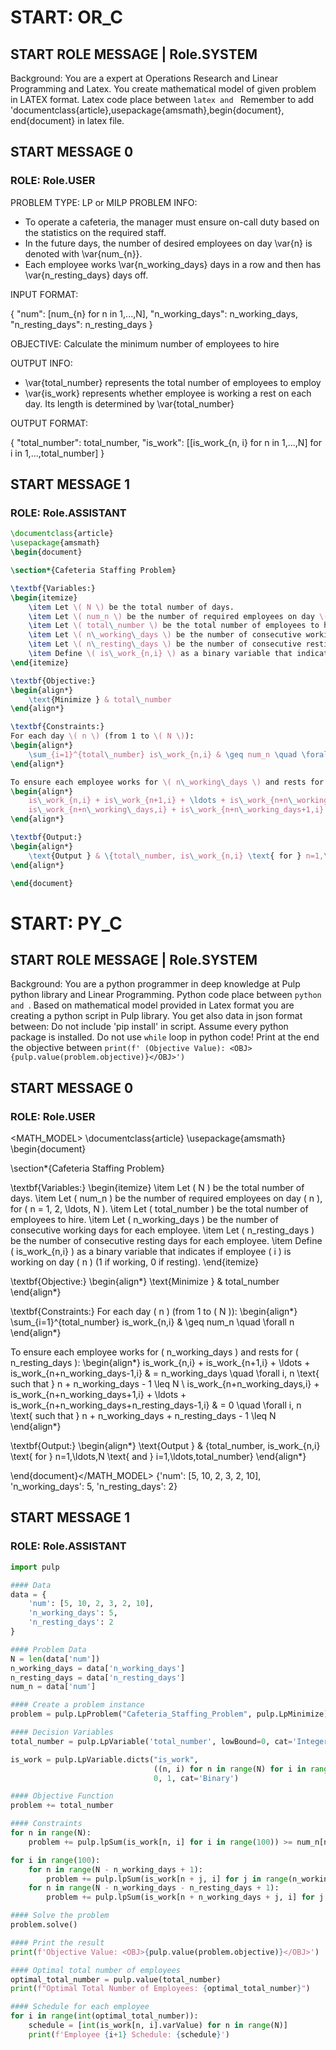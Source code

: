 # START: OR_C 
## START ROLE MESSAGE | Role.SYSTEM 
Background: You are a expert at Operations Research and Linear Programming and Latex. You create mathematical model of given problem in LATEX format. Latex code place between ```latex and ``` Remember to add 'documentclass{article},usepackage{amsmath},begin{document}, end{document} in latex file. 
## START MESSAGE 0 
### ROLE: Role.USER
<DESCRIPTION>
PROBLEM TYPE: LP or MILP
PROBLEM INFO:

- To operate a cafeteria, the manager must ensure on-call duty based on the statistics on the required staff. 
- In the future days, the number of desired employees on day \var{n} is denoted with \var{num_{n}}.
- Each employee works \var{n_working_days} days in a row and then has \var{n_resting_days} days off.

INPUT FORMAT:

{
	"num": [num_{n} for n in 1,...,N],
	"n_working_days": n_working_days,
	"n_resting_days": n_resting_days
}


OBJECTIVE: Calculate the minimum number of employees to hire

OUTPUT INFO:

- \var{total_number} represents the total number of employees to employ
- \var{is_work} represents whether employee is working a rest on each day. Its length is determined by \var{total_number}

OUTPUT FORMAT:

{
	"total_number": total_number,
	"is_work": [[is_work_{n, i} for n in 1,...,N] for i in 1,...,total_number]
}
</DESCRIPTION>


## START MESSAGE 1 
### ROLE: Role.ASSISTANT
```latex
\documentclass{article}
\usepackage{amsmath}
\begin{document}

\section*{Cafeteria Staffing Problem}

\textbf{Variables:}
\begin{itemize}
    \item Let \( N \) be the total number of days.
    \item Let \( num_n \) be the number of required employees on day \( n \), for \( n = 1, 2, \ldots, N \).
    \item Let \( total\_number \) be the total number of employees to hire.
    \item Let \( n\_working\_days \) be the number of consecutive working days for each employee.
    \item Let \( n\_resting\_days \) be the number of consecutive resting days for each employee.
    \item Define \( is\_work_{n,i} \) as a binary variable that indicates if employee \( i \) is working on day \( n \) (1 if working, 0 if resting).
\end{itemize}

\textbf{Objective:}
\begin{align*}
    \text{Minimize } & total\_number
\end{align*}

\textbf{Constraints:}
For each day \( n \) (from 1 to \( N \)):
\begin{align*}
    \sum_{i=1}^{total\_number} is\_work_{n,i} & \geq num_n \quad \forall n 
\end{align*}

To ensure each employee works for \( n\_working\_days \) and rests for \( n\_resting\_days \):
\begin{align*}
    is\_work_{n,i} + is\_work_{n+1,i} + \ldots + is\_work_{n+n\_working\_days-1,i} & = n\_working\_days \quad \forall i, n \text{ such that } n + n\_working\_days - 1 \leq N \\
    is\_work_{n+n\_working\_days,i} + is\_work_{n+n\_working_days+1,i} + \ldots + is\_work_{n+n\_working_days+n\_resting\_days-1,i} & = 0 \quad \forall i, n \text{ such that } n + n\_working\_days + n\_resting\_days - 1 \leq N
\end{align*}

\textbf{Output:}
\begin{align*}
    \text{Output } & \{total\_number, is\_work_{n,i} \text{ for } n=1,\ldots,N \text{ and } i=1,\ldots,total\_number\}
\end{align*}

\end{document}
```

# START: PY_C 
## START ROLE MESSAGE | Role.SYSTEM 
Background: You are a python programmer in deep knowledge at Pulp python library and Linear Programming. Python code place between ```python and ```. Based on mathematical model provided in Latex format you are creating a python script in Pulp library. You get also data in json format between: <DATA></DATA> Do not include 'pip install' in script. Assume every python package is installed. Do not use `while` loop in python code! Print at the end the objective between <OBJ></OBJ> `print(f' (Objective Value): <OBJ>{pulp.value(problem.objective)}</OBJ>')` 
## START MESSAGE 0 
### ROLE: Role.USER
<MATH_MODEL>
\documentclass{article}
\usepackage{amsmath}
\begin{document}

\section*{Cafeteria Staffing Problem}

\textbf{Variables:}
\begin{itemize}
    \item Let \( N \) be the total number of days.
    \item Let \( num_n \) be the number of required employees on day \( n \), for \( n = 1, 2, \ldots, N \).
    \item Let \( total\_number \) be the total number of employees to hire.
    \item Let \( n\_working\_days \) be the number of consecutive working days for each employee.
    \item Let \( n\_resting\_days \) be the number of consecutive resting days for each employee.
    \item Define \( is\_work_{n,i} \) as a binary variable that indicates if employee \( i \) is working on day \( n \) (1 if working, 0 if resting).
\end{itemize}

\textbf{Objective:}
\begin{align*}
    \text{Minimize } & total\_number
\end{align*}

\textbf{Constraints:}
For each day \( n \) (from 1 to \( N \)):
\begin{align*}
    \sum_{i=1}^{total\_number} is\_work_{n,i} & \geq num_n \quad \forall n 
\end{align*}

To ensure each employee works for \( n\_working\_days \) and rests for \( n\_resting\_days \):
\begin{align*}
    is\_work_{n,i} + is\_work_{n+1,i} + \ldots + is\_work_{n+n\_working\_days-1,i} & = n\_working\_days \quad \forall i, n \text{ such that } n + n\_working\_days - 1 \leq N \\
    is\_work_{n+n\_working\_days,i} + is\_work_{n+n\_working_days+1,i} + \ldots + is\_work_{n+n\_working_days+n\_resting\_days-1,i} & = 0 \quad \forall i, n \text{ such that } n + n\_working\_days + n\_resting\_days - 1 \leq N
\end{align*}

\textbf{Output:}
\begin{align*}
    \text{Output } & \{total\_number, is\_work_{n,i} \text{ for } n=1,\ldots,N \text{ and } i=1,\ldots,total\_number\}
\end{align*}

\end{document}</MATH_MODEL>
<DATA>
{'num': [5, 10, 2, 3, 2, 10], 'n_working_days': 5, 'n_resting_days': 2}</DATA>


## START MESSAGE 1 
### ROLE: Role.ASSISTANT
```python
import pulp

#### Data
data = {
    'num': [5, 10, 2, 3, 2, 10],
    'n_working_days': 5,
    'n_resting_days': 2
}

#### Problem Data
N = len(data['num'])
n_working_days = data['n_working_days']
n_resting_days = data['n_resting_days']
num_n = data['num']

#### Create a problem instance
problem = pulp.LpProblem("Cafeteria_Staffing_Problem", pulp.LpMinimize)

#### Decision Variables
total_number = pulp.LpVariable('total_number', lowBound=0, cat='Integer')

is_work = pulp.LpVariable.dicts("is_work",
                                ((n, i) for n in range(N) for i in range(100)), #### 100 is an arbitrary large number of potential employees
                                0, 1, cat='Binary')

#### Objective Function
problem += total_number

#### Constraints
for n in range(N):
    problem += pulp.lpSum(is_work[n, i] for i in range(100)) >= num_n[n]

for i in range(100):
    for n in range(N - n_working_days + 1):
        problem += pulp.lpSum(is_work[n + j, i] for j in range(n_working_days)) <= n_working_days
    for n in range(N - n_working_days - n_resting_days + 1):
        problem += pulp.lpSum(is_work[n + n_working_days + j, i] for j in range(n_resting_days)) == 0

#### Solve the problem
problem.solve()

#### Print the result
print(f'Objective Value: <OBJ>{pulp.value(problem.objective)}</OBJ>')

#### Optimal total number of employees
optimal_total_number = pulp.value(total_number)
print(f"Optimal Total Number of Employees: {optimal_total_number}")

#### Schedule for each employee
for i in range(int(optimal_total_number)):
    schedule = [int(is_work[n, i].varValue) for n in range(N)]
    print(f'Employee {i+1} Schedule: {schedule}')
```


